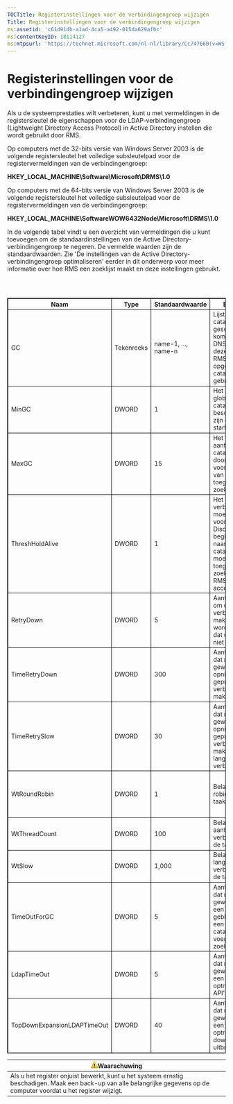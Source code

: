 ```yaml
---
TOCTitle: Registerinstellingen voor de verbindingengroep wijzigen
Title: Registerinstellingen voor de verbindingengroep wijzigen
ms:assetid: 'c61d91db-a1ad-4ca5-a492-015da629afbc'
ms:contentKeyID: 18114127
ms:mtpsurl: 'https://technet.microsoft.com/nl-nl/library/Cc747660(v=WS.10)'
---
```


Registerinstellingen voor de verbindingengroep wijzigen
=======================================================

Als u de systeemprestaties wilt verbeteren, kunt u met vermeldingen in de registersleutel de eigenschappen voor de LDAP-verbindingengroep (Lightweight Directory Access Protocol) in Active Directory instellen die wordt gebruikt door RMS.

Op computers met de 32-bits versie van Windows Server 2003 is de volgende registersleutel het volledige subsleutelpad voor de registervermeldingen van de verbindingengroep:

**HKEY\_LOCAL\_MACHINE\\Software\\Microsoft\\DRMS\\1.0**

Op computers met de 64-bits versie van Windows Server 2003 is de volgende registersleutel het volledige subsleutelpad voor de registervermeldingen van de verbindingengroep:

**HKEY\_LOCAL\_MACHINE\\SoftwareWOW6432Node\\Microsoft\\DRMS\\1.0**

In de volgende tabel vindt u een overzicht van vermeldingen die u kunt toevoegen om de standaardinstellingen van de Active Directory-verbindingengroep te negeren. De vermelde waarden zijn de standaardwaarden. Zie 'De instellingen van de Active Directory-verbindingengroep optimaliseren' eerder in dit onderwerp voor meer informatie over hoe RMS een zoeklijst maakt en deze instellingen gebruikt.

###  

 
<table style="border:1px solid black;">
<colgroup>
<col width="20%" />
<col width="20%" />
<col width="20%" />
<col width="20%" />
<col width="20%" />
</colgroup>
<thead>
<tr class="header">
<th style="border:1px solid black;" >Naam</th>
<th style="border:1px solid black;" >Type</th>
<th style="border:1px solid black;" >Standaardwaarde</th>
<th style="border:1px solid black;" >Beschrijving</th>
<th style="border:1px solid black;" >Opmerkingen</th>
</tr>
</thead>
<tbody>
<tr class="odd">
<td style="border:1px solid black;">GC</td>
<td style="border:1px solid black;">Tekenreeks</td>
<td style="border:1px solid black;">name-1, ..., name-n</td>
<td style="border:1px solid black;">Lijst van globale catalogussen gescheiden door komma's (met DNS-namen). Met deze sleutel kan RMS alleen de opgegeven globale catalogussen gebruiken.</td>
<td style="border:1px solid black;">Als u wilt dat RMS geen zoeklijst maakt, geeft u met deze instelling op welke globale catalogussen moeten worden gebruikt.</td>
</tr>
<tr class="even">
<td style="border:1px solid black;">MinGC</td>
<td style="border:1px solid black;">DWORD</td>
<td style="border:1px solid black;">1</td>
<td style="border:1px solid black;">Het minimum aantal globale catalogussen dat beschikbaar moet zijn om RMS te starten.</td>
<td style="border:1px solid black;"></td>
</tr>
<tr class="odd">
<td style="border:1px solid black;">MaxGC</td>
<td style="border:1px solid black;">DWORD</td>
<td style="border:1px solid black;">15</td>
<td style="border:1px solid black;">Het maximum aantal globale catalogussen dat door de algoritme voor het opsporen van topologie wordt toegevoegd aan de zoeklijst.</td>
<td style="border:1px solid black;"></td>
</tr>
<tr class="even">
<td style="border:1px solid black;">ThreshHoldAlive</td>
<td style="border:1px solid black;">DWORD</td>
<td style="border:1px solid black;">1</td>
<td style="border:1px solid black;">Het minimum aantal verbindingen dat moet reageren voordat DiscoveryServices begint te zoeken naar globale catalogussen die moeten worden toegevoegd aan de zoeklijst, zodat RMS verzoeken kan accepteren.</td>
<td style="border:1px solid black;"></td>
</tr>
<tr class="odd">
<td style="border:1px solid black;">RetryDown</td>
<td style="border:1px solid black;">DWORD</td>
<td style="border:1px solid black;">5</td>
<td style="border:1px solid black;">Aantal pogingen om opnieuw verbinding te maken voordat wordt vastgesteld dat de verbinding niet reageert.</td>
<td style="border:1px solid black;"></td>
</tr>
<tr class="even">
<td style="border:1px solid black;">TimeRetryDown</td>
<td style="border:1px solid black;">DWORD</td>
<td style="border:1px solid black;">300</td>
<td style="border:1px solid black;">Aantal seconden dat moet worden gewacht voordat er opnieuw wordt geprobeerd verbinding te maken.</td>
<td style="border:1px solid black;">U hoeft deze standaardinstelling niet te wijzigen, behalve bij uitzonderlijke omstandigheden.</td>
</tr>
<tr class="odd">
<td style="border:1px solid black;">TimeRetrySlow</td>
<td style="border:1px solid black;">DWORD</td>
<td style="border:1px solid black;">30</td>
<td style="border:1px solid black;">Aantal seconden dat moet worden gewacht voordat er opnieuw wordt geprobeerd verbinding te maken met een langzame verbinding.</td>
<td style="border:1px solid black;">U hoeft deze standaardinstelling niet te wijzigen, behalve bij uitzonderlijke omstandigheden.</td>
</tr>
<tr class="even">
<td style="border:1px solid black;">WtRoundRobin</td>
<td style="border:1px solid black;">DWORD</td>
<td style="border:1px solid black;">1</td>
<td style="border:1px solid black;">Belang van round robin tijdens taakverdeling.</td>
<td style="border:1px solid black;">Het relatieve belang van round robin in de taakverdeling. De laagste waarde is 1.</td>
</tr>
<tr class="odd">
<td style="border:1px solid black;">WtThreadCount</td>
<td style="border:1px solid black;">DWORD</td>
<td style="border:1px solid black;">100</td>
<td style="border:1px solid black;">Belang van het aantal threads per verbinding tijdens de taakverdeling.</td>
<td style="border:1px solid black;">Het relatieve belang van een laag aantal threads.</td>
</tr>
<tr class="even">
<td style="border:1px solid black;">WtSlow</td>
<td style="border:1px solid black;">DWORD</td>
<td style="border:1px solid black;">1,000</td>
<td style="border:1px solid black;">Belasting van een langzame verbinding tijdens de taakverdeling.</td>
<td style="border:1px solid black;">Het relatieve belang van een verbinding die niet langzaam is.</td>
</tr>
<tr class="odd">
<td style="border:1px solid black;">TimeOutForGC</td>
<td style="border:1px solid black;">DWORD</td>
<td style="border:1px solid black;">5</td>
<td style="border:1px solid black;">Aantal seconden dat moet worden gewacht voordat een aanvraag wordt geblokkeerd om een globale catalogus toe te voegen aan de zoeklijst.</td>
<td style="border:1px solid black;"></td>
</tr>
<tr class="even">
<td style="border:1px solid black;">LdapTimeOut</td>
<td style="border:1px solid black;">DWORD</td>
<td style="border:1px solid black;">5</td>
<td style="border:1px solid black;">Aantal seconden dat moet worden gewacht voordat er een time-out optreedt voor LDAP API's.</td>
<td style="border:1px solid black;"></td>
</tr>
<tr class="odd">
<td style="border:1px solid black;">TopDownExpansionLDAPTimeOut</td>
<td style="border:1px solid black;">DWORD</td>
<td style="border:1px solid black;">40</td>
<td style="border:1px solid black;">Aantal seconden dat moet worden gewacht voordat er een time-out optreedt voor top-down LDAP-uitbreidingsquery's.</td>
<td style="border:1px solid black;"></td>
</tr>
</tbody>
</table>
  
| ![](/security-updates/images/Cc747660.Caution(WS.10).gif)Waarschuwing                                                                                          |  
|---------------------------------------------------------------------------------------------------------------------------------------------------------------------------|  
| Als u het register onjuist bewerkt, kunt u het systeem ernstig beschadigen. Maak een back-up van alle belangrijke gegevens op de computer voordat u het register wijzigt. |
